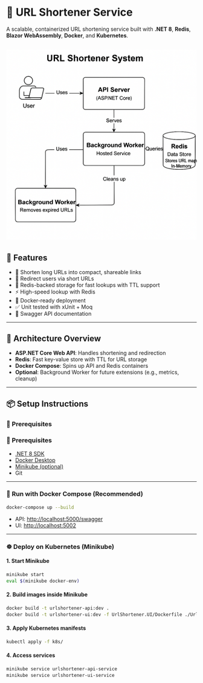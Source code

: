 # 🔗 URL Shortener Service

A scalable, containerized URL shortening service built with **.NET 8**, **Redis**, **Blazor WebAssembly**, **Docker**, and **Kubernetes**.

![Architecture Diagram](docs/architecture.png)
---

## 🚀 Features

- 🔗 Shorten long URLs into compact, shareable links
- 🔁 Redirect users via short URLs
- 🧠 Redis-backed storage for fast lookups with TTL support
- ⚡ High-speed lookup with Redis
- 🐳 Docker-ready deployment
- ✅ Unit tested with xUnit + Moq
- 📄 Swagger API documentation

---

## 🧱 Architecture Overview

- **ASP.NET Core Web API**: Handles shortening and redirection
- **Redis**: Fast key-value store with TTL for URL storage
- **Docker Compose**: Spins up API and Redis containers
- **Optional**: Background Worker for future extensions (e.g., metrics, cleanup)

---

## 📦 Setup Instructions

### 🔧 Prerequisites


### 🧪 Prerequisites

- [.NET 8 SDK](https://dotnet.microsoft.com/download)
- [Docker Desktop](https://www.docker.com/products/docker-desktop/)
- [Minikube (optional)](https://minikube.sigs.k8s.io/docs/start/)
- Git

---

### 🐳 Run with Docker Compose (Recommended)

```bash
docker-compose up --build
```

- API: [http://localhost:5000/swagger](http://localhost:5000/swagger)
- UI: [http://localhost:5002](http://localhost:5002)

---

### ☸️ Deploy on Kubernetes (Minikube)

#### 1. Start Minikube

```bash
minikube start
eval $(minikube docker-env)
```

#### 2. Build images inside Minikube

```bash
docker build -t urlshortener-api:dev .
docker build -t urlshortener-ui:dev -f UrlShortener.UI/Dockerfile ./UrlShortener.UI
```

#### 3. Apply Kubernetes manifests

```bash
kubectl apply -f k8s/
```

#### 4. Access services

```bash
minikube service urlshortener-api-service
minikube service urlshortener-ui-service
```
